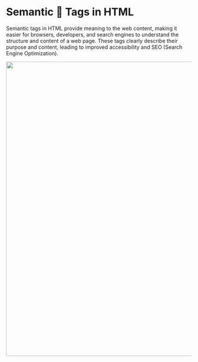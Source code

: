 #  Semantic 🔣 Tags in HTML
Semantic tags in HTML provide meaning to the web content, making it easier for browsers, developers, and search engines to understand the structure and content of a web page. These tags clearly describe their purpose and content, leading to improved accessibility and SEO (Search Engine Optimization).

<p align = "center">
<img src="https://cwh-full-next-space.fra1.cdn.digitaloceanspaces.com/tutorial/html-semantic-tags/semantic-tags.png" width = 800px >
</p>
